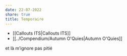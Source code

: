 ```yaml
---
date: 22-07-2022
share: true
title: Temporaire
---
```

- [[Callouts ITS|Callouts ITS]]
- [[../Compendium/Autumn O'Quies|Autumn O'Quies]]


et là m’ignore pas pitié
